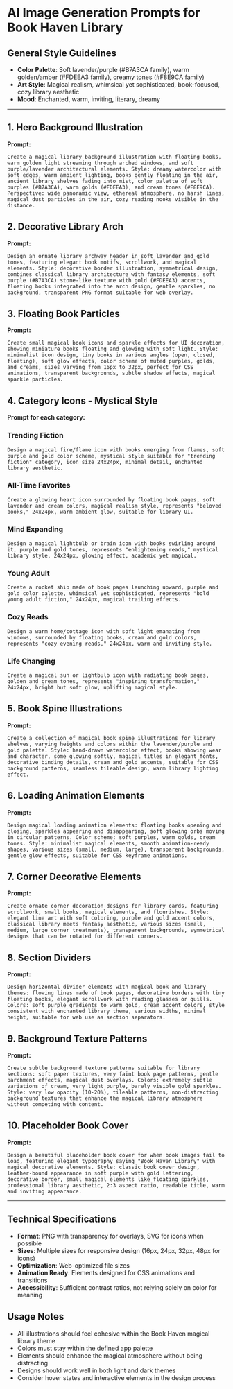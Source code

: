 # AI Image Generation Prompts for Book Haven Library

## General Style Guidelines

- **Color Palette**: Soft lavender/purple (#B7A3CA family), warm golden/amber (#FDEEA3 family), creamy tones (#F8E9CA family)
- **Art Style**: Magical realism, whimsical yet sophisticated, book-focused, cozy library aesthetic
- **Mood**: Enchanted, warm, inviting, literary, dreamy

---

## 1. Hero Background Illustration

**Prompt:**

```
Create a magical library background illustration with floating books, warm golden light streaming through arched windows, and soft purple/lavender architectural elements. Style: dreamy watercolor with soft edges, warm ambient lighting, books gently floating in the air, ancient library shelves fading into mist, color palette of soft purples (#B7A3CA), warm golds (#FDEEA3), and cream tones (#F8E9CA). Perspective: wide panoramic view, ethereal atmosphere, no harsh lines, magical dust particles in the air, cozy reading nooks visible in the distance.
```

## 2. Decorative Library Arch

**Prompt:**

```
Design an ornate library archway header in soft lavender and gold tones, featuring elegant book motifs, scrollwork, and magical elements. Style: decorative border illustration, symmetrical design, combines classical library architecture with fantasy elements, soft purple (#B7A3CA) stone-like texture with gold (#FDEEA3) accents, floating books integrated into the arch design, gentle sparkles, no background, transparent PNG format suitable for web overlay.
```

## 3. Floating Book Particles

**Prompt:**

```
Create small magical book icons and sparkle effects for UI decoration, showing miniature books floating and glowing with soft light. Style: minimalist icon design, tiny books in various angles (open, closed, floating), soft glow effects, color scheme of muted purples, golds, and creams, sizes varying from 16px to 32px, perfect for CSS animations, transparent backgrounds, subtle shadow effects, magical sparkle particles.
```

## 4. Category Icons - Mystical Style

**Prompt for each category:**

### Trending Fiction

```
Design a magical fire/flame icon with books emerging from flames, soft purple and gold color scheme, mystical style suitable for "trending fiction" category, icon size 24x24px, minimal detail, enchanted library aesthetic.
```

### All-Time Favorites

```
Create a glowing heart icon surrounded by floating book pages, soft lavender and cream colors, magical realism style, represents "beloved books," 24x24px, warm ambient glow, suitable for library UI.
```

### Mind Expanding

```
Design a magical lightbulb or brain icon with books swirling around it, purple and gold tones, represents "enlightening reads," mystical library style, 24x24px, glowing effect, academic yet magical.
```

### Young Adult

```
Create a rocket ship made of book pages launching upward, purple and gold color palette, whimsical yet sophisticated, represents "bold young adult fiction," 24x24px, magical trailing effects.
```

### Cozy Reads

```
Design a warm home/cottage icon with soft light emanating from windows, surrounded by floating books, cream and gold colors, represents "cozy evening reads," 24x24px, warm and inviting style.
```

### Life Changing

```
Create a magical sun or lightbulb icon with radiating book pages, golden and cream tones, represents "inspiring transformation," 24x24px, bright but soft glow, uplifting magical style.
```

## 5. Book Spine Illustrations

**Prompt:**

```
Create a collection of magical book spine illustrations for library shelves, varying heights and colors within the lavender/purple and gold palette. Style: hand-drawn watercolor effect, books showing wear and character, some glowing softly, magical titles in elegant fonts, decorative binding details, cream and gold accents, suitable for CSS background patterns, seamless tileable design, warm library lighting effect.
```

## 6. Loading Animation Elements

**Prompt:**

```
Design magical loading animation elements: floating books opening and closing, sparkles appearing and disappearing, soft glowing orbs moving in circular patterns. Color scheme: soft purples, warm golds, cream tones. Style: minimalist magical elements, smooth animation-ready shapes, various sizes (small, medium, large), transparent backgrounds, gentle glow effects, suitable for CSS keyframe animations.
```

## 7. Corner Decorative Elements

**Prompt:**

```
Create ornate corner decoration designs for library cards, featuring scrollwork, small books, magical elements, and flourishes. Style: elegant line art with soft coloring, purple and gold accent colors, classical library meets fantasy aesthetic, various sizes (small, medium, large corner treatments), transparent backgrounds, symmetrical designs that can be rotated for different corners.
```

## 8. Section Dividers

**Prompt:**

```
Design horizontal divider elements with magical book and library themes: flowing lines made of book pages, decorative borders with tiny floating books, elegant scrollwork with reading glasses or quills. Colors: soft purple gradients to warm gold, cream accent colors, style consistent with enchanted library theme, various widths, minimal height, suitable for web use as section separators.
```

## 9. Background Texture Patterns

**Prompt:**

```
Create subtle background texture patterns suitable for library sections: soft paper textures, very faint book page patterns, gentle parchment effects, magical dust overlays. Colors: extremely subtle variations of cream, very light purple, barely visible gold sparkles. Style: very low opacity (10-20%), tileable patterns, non-distracting background textures that enhance the magical library atmosphere without competing with content.
```

## 10. Placeholder Book Cover

**Prompt:**

```
Design a beautiful placeholder book cover for when book images fail to load, featuring elegant typography saying "Book Haven Library" with magical decorative elements. Style: classic book cover design, leather-bound appearance in soft purple with gold lettering, decorative border, small magical elements like floating sparkles, professional library aesthetic, 2:3 aspect ratio, readable title, warm and inviting appearance.
```

---

## Technical Specifications

- **Format**: PNG with transparency for overlays, SVG for icons when possible
- **Sizes**: Multiple sizes for responsive design (16px, 24px, 32px, 48px for icons)
- **Optimization**: Web-optimized file sizes
- **Animation Ready**: Elements designed for CSS animations and transitions
- **Accessibility**: Sufficient contrast ratios, not relying solely on color for meaning

## Usage Notes

- All illustrations should feel cohesive within the Book Haven magical library theme
- Colors must stay within the defined app palette
- Elements should enhance the magical atmosphere without being distracting
- Designs should work well in both light and dark themes
- Consider hover states and interactive elements in the design process
